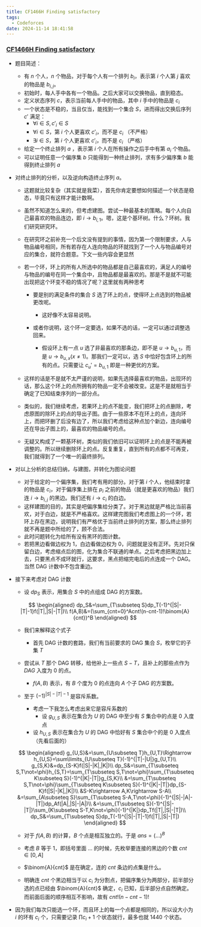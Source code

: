 ```yaml
---
title: CF1466H Finding satisfactory
tags:
  - Codeforces
date: 2024-11-14 18:41:58
---
```

### [CF1466H Finding satisfactory](https://www.luogu.com.cn/problem/CF1466H)

- 题目简述：
  - 有 $n$ 个人，$n$ 个物品，对于每个人有一个排列 $b_i$，表示第 $i$ 个人第 $j$ 喜欢的物品是 $b_{i,j}$。
  - 初始时，每人手中各有一个物品。之后大家可以交换物品，直到稳态。
  - 定义状态序列 $c$，表示当前每人手中的物品，其中 $i$ 手中的物品是 $c_i$
  - 一个状态是不稳的，当且仅当，能找到一个集合 $S$，进而得出交换后序列 $c'$ 满足：
    - $\forall i\in S,c'_i\in S$
    - $\forall i\in S$，第 $i$ 个人更喜欢 $c'_i$，而不是 $c_i$ （不严格）
    - $\exists i\in S$，第 $i$ 个人更喜欢 $c'_i$，而不是 $c_i$ （严格）
  - 给定一个终止排列 $a$ ，表示第 $i$ 个人在所有操作之后手中有第 $a_i$ 个物品。
  - 可以证明任意一个偏序集 $b$ 只能得到一种终止排列，求有多少偏序集 $b$ 能得到终止排列 $a$
  
- 对终止排列的分析，以及逆向构造终止序列 $a$。
  - 这题就比较复杂（其实就是我菜），首先你肯定要想如何描述一个状态是稳态，毕竟只有这样才能计数啊。
  - 虽然不知道怎么来的，但考虑建图。尝试一种最基本的策略。每个人向自己最喜欢的物品连边，即 $i\rightarrow b_{i,1}$。嗯，这是个基环树。什么？环树。我们研究研究环。
  - 在研究环之前补充一个后文没有提到的事情，因为第一个限制要求，人与物品编号相同，所有若存在人连向物品的环就找到了一个人与物品编号对应的集合，就符合题意。下文一些内容会更显然
  - 若一个环，环上的所有人所选中的物品都是自己最喜欢的，满足人的编号与物品的编号在同一个集合中，且物品都是最喜欢的。那是不是就不可能出现把这个环变不稳的情况了呢？这里就有两种思考

    - 要是别的满足条件的集合 $S$ 选了环上的点，使得环上点选到的物品被更改呢。
      - 这好像不太容易说明。

    - 或者你说明，这个环一定要选，如果不选的话，一定可以通过调整选回来。
      - 假设环上有一点 $u$ 选了非最喜欢的那条边，即不是 $u\rightarrow b_{u,1}$，而是 $u\rightarrow b_{u,x}(x\not=1)$。那我们一定可以，选 $S$ 中恰好包含环上的所有的点。只需要让 $c_u'=b_{u,1}$ 即是一种更优的方案。

  - 这样的话是不是就不太严谨的说明，如果先选择最喜欢的物品，出现环的话，那么这个环上的点所拥有的物品一定不会被改变。这是不是就相当于确定了已知结束序列的一部分点。
  - 类似的，我们继续考虑，若果环上的点不能变，我们把环上的点删除，考虑原图的除环上的点的导出子图。由于一些原本不在环上的点，连向环上，而把环删了后没有边了，所以我们考虑给这种点加个新边，连向编号还在导出子图上的，最喜欢的物品编号的点。
  - 无疑又构成了一颗基环树，类似的我们依旧可以证明环上的点是不能再被调整的。所以继续删除环上的点。反复重复，直到所有的点都不可再变，我们就得到了一个唯一的最终排列。

- 对以上分析的总结归纳，与建图，并转化为图论问题
  - 对于给定的一个偏序集，我们考有用的部分。对于第 $i$ 个人，他结束时拿的物品是 $c_i$，对于偏序集上排在 $p_i$ 之前的物品（就是更喜欢的物品）我们连 $i\rightarrow b_{i,j}$ 的黑边。我们还有 $i\rightarrow c_i$ 的白边。
  - 这样建图的目的，其实是吧偏序集给分类了。对于黑边就是严格比当前喜欢，对于白边，就是不严格喜欢。这样建完图我们考虑图上的一个环，若环上存在黑边，说明我们有严格优于当前终止排列的方案，那么终止排列就不再是题中所给的了，顾不合法。
  - 此时问题转化为给所有没有黑环的图计数。
  - 若把黑边看做边权为 $1$，白边看做边权为 $0$，问题就是没有正环。先对只保留白边，考虑缩点后的图，化为集合不联通的单点。之后考虑把黑边加上去，只要黑点不成环就行，这要求，黑点把缩完电后的点连成一个 DAG。当然 DAG 计数中不包含重边。
  
- 接下来考虑对 DAG 计数

  - 设 $dp_{S}$ 表示，用集合 $S$ 中的点组成 DAG 的方案数。

  $$
  \begin{aligned}
  dp_S&=\sum_{T\subseteq S}dp_T(-1)^{|S|-|T|-1}f(|T|,|S|-|T|)\\
  f(A,B)&=(\sum_{cnt=0}^Acnt!(n-cnt-1)!\binom{A}{cnt})^B
  \end{aligned}
  $$

  - 我们来解释这个式子

    - 首先 DAG 计数的套路，我们有当前要求的 DAG 集合 $S$，枚举它的子集 $T$
  - 尝试从 $T$ 那个 DAG 转移，给他补上一些点 $S-T$，且补上的那些点作为 $DAG$ 入度为 $0$ 的点。
    - $f(A,B)$ 表示，有 $B$ 个度为 $0$ 的点连向 $A$ 个子 DAG 的方案数。
  - 至于 $(-1)^{|S|-|T|-1}$ 是容斥系数。
    
    - 考虑一下我怎么考虑出来它是容斥系数的
      - 设 $g_{U,S}$ 表示在集合为 $U$ 的 DAG 中至少有 $S$ 集合中的点是 $0$ 入度点
    - 设 $h_{U,S}$ 表示在集合为 $U$ 的 DAG 中恰好有 $S$ 集合中个的是 $0$ 入度点（先看后面的）
  
  $$
  \begin{aligned}
  g_{U,S}&=\sum_{U\subseteq T}h_{U,T}\Rightarrow 
  h_{U,S}=\sum\limits_{U\subseteq T}(-1)^{|T|-|U|}g_{U,T}\\
  g_{S,K}&=dp_{S-K}f(|S|-|K|,|K|)\\
  dp_S&=\sum_{T\subseteq S,T\not=\phi}h_{S,T}=\sum_{T\subseteq S,T\not=\phi}\sum_{T\subseteq K\subseteq S}(-1)^{|K|-|T|}g_{S,K}\\
  &=\sum_{T\subseteq S,T\not=\phi}\sum_{T\subseteq K\subseteq S}(-1)^{|K|-|T|}dp_{S-K}f(|S|-|K|,|K|)\\
  &S-K\rightarrow A,K\rightarrow S-A\\
  &=\sum_{A\subseteq S}\sum_{T\subseteq S-A,T\not=\phi}(-1)^{|S|-|A|-|T|}dp_Af(|A|,|S|-|A|)\\
  &=\sum_{T\subseteq S}(-1)^{|S|-|T|}\sum_{K\subseteq S-T,K\not=\phi}(-1)^{|K|}dp_Tf(|T|,|S|-|T|)\\
  dp_S&=\sum_{T\subseteq S}dp_T(-1)^{|S|-|T|-1}f(|T|,|S|-|T|)
  \end{aligned}
  $$
  
    - 对于 $f(A,B)$ 的计算，$B$ 个点是相互独立的。于是 $ans=(...)^B$
    
    - 考虑 $B$ 等于 $1$，即括号里面 $...$ 的时候，先枚举要连接的黑边的个数 $cnt\in[0,A]$
    
    - $\binom{A}{cnt}$ 是在确定，连的 $cnt$ 条边的点集是什么。
    
    - 明确连  $cnt$ 个黑边相当于以 $c_i$ 为分割点，把偏序集分为两部分，前半部分选的点已经由 $\binom{A}{cnt}$ 确定，$c_i$ 已知，后半部分点自然确定。而前面后面的顺序相互不影响，故有 $cnt!(n-cnt-1)!$
  
- 因为我们每次只能选一个环，而且环上的每一个点都是相同的，所以设大小为 $i$ 的环有 $c_i$ 个，只需要记录 $\prod c_i+1$ 个状态就行，最多也就 $1440$ 个状态。